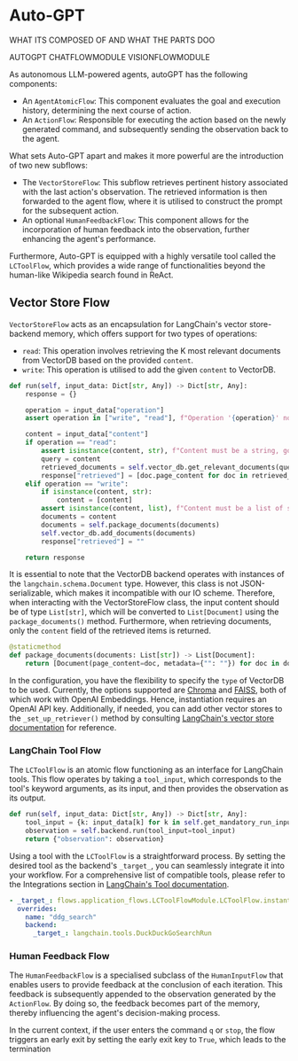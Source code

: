 # Auto-GPT
WHAT ITS COMPOSED OF AND WHAT THE PARTS DOO

AUTOGPT
CHATFLOWMODULE
VISIONFLOWMODULE

As autonomous LLM-powered agents, autoGPT has the following components:

- An `AgentAtomicFlow`: This component evaluates the goal and execution history, determining the next course of action.
- An `ActionFlow`: Responsible for executing the action based on the newly generated command, and subsequently sending the observation back to the agent.

What sets Auto-GPT apart and makes it more powerful are the introduction of two new subflows:

- The `VectorStoreFlow`: This subflow retrieves pertinent history associated with the last action's observation. The retrieved information is then forwarded to the agent flow, where it is utilised to construct the prompt for the subsequent action.
- An optional `HumanFeedbackFlow`: This component allows for the incorporation of human feedback into the observation, further enhancing the agent's performance.

Furthermore, Auto-GPT is equipped with a highly versatile tool called the `LCToolFlow`, which provides a wide range of functionalities beyond the human-like Wikipedia search found in ReAct.

## Vector Store Flow

`VectorStoreFlow` acts as an encapsulation for LangChain's vector store-backend memory, which offers support for two types of operations:

- `read`: This operation involves retrieving the K most relevant documents from VectorDB based on the provided `content`.
- `write`: This operation is utilised to add the given `content` to VectorDB.

```python
def run(self, input_data: Dict[str, Any]) -> Dict[str, Any]:
    response = {}

    operation = input_data["operation"]
    assert operation in ["write", "read"], f"Operation '{operation}' not supported"

    content = input_data["content"]
    if operation == "read":
        assert isinstance(content, str), f"Content must be a string, got {type(content)}"
        query = content
        retrieved_documents = self.vector_db.get_relevant_documents(query)
        response["retrieved"] = [doc.page_content for doc in retrieved_documents]
    elif operation == "write":
        if isinstance(content, str):
            content = [content]
        assert isinstance(content, list), f"Content must be a list of strings, got {type(content)}"
        documents = content
        documents = self.package_documents(documents)
        self.vector_db.add_documents(documents)
        response["retrieved"] = ""

    return response
```


It is essential to note that the VectorDB backend operates with instances of the `langchain.schema.Document` type. However, this class is not JSON-serializable, which makes it incompatible with our IO scheme. Therefore, when interacting with the VectorStoreFlow class, the input content should be of type `List[str]`, which will be converted to `List[Document]` using the `package_documents()` method. Furthermore, when retrieving documents, only the `content` field of the retrieved items is returned.

```python
@staticmethod
def package_documents(documents: List[str]) -> List[Document]:
    return [Document(page_content=doc, metadata={"": ""}) for doc in documents]
```

In the configuration, you have the flexibility to specify the `type` of VectorDB to be used. Currently, the options supported are [Chroma](https://python.langchain.com/docs/modules/data_connection/vectorstores/integrations/chroma) and [FAISS](https://python.langchain.com/docs/modules/data_connection/vectorstores/integrations/faiss), both of which work with OpenAI Embeddings. Hence, instantiation requires an OpenAI API key. Additionally, if needed, you can add other vector stores to the `_set_up_retriever()` method by consulting [LangChain's vector store documentation](https://python.langchain.com/docs/modules/data_connection/vectorstores/) for reference.

### LangChain Tool Flow

The `LCToolFlow` is an atomic flow functioning as an interface for LangChain tools. This flow operates by taking a `tool_input`, which corresponds to the tool's keyword arguments, as its input, and then provides the observation as its output.

```python
def run(self, input_data: Dict[str, Any]) -> Dict[str, Any]:
    tool_input = {k: input_data[k] for k in self.get_mandatory_run_input_keys(input_data)}
    observation = self.backend.run(tool_input=tool_input)
    return {"observation": observation}
```

Using a tool with the `LCToolFlow` is a straightforward process. By setting the desired tool as the backend's `_target_`, you can seamlessly integrate it into your workflow. For a comprehensive list of compatible tools, please refer to the Integrations section in [LangChain's Tool documentation](https://python.langchain.com/docs/modules/agents/tools/).

```yaml
- _target_: flows.application_flows.LCToolFlowModule.LCToolFlow.instantiate_from_default_config
  overrides:
    name: "ddg_search"
    backend:
      _target_: langchain.tools.DuckDuckGoSearchRun
```

### Human Feedback Flow

The `HumanFeedbackFlow` is a specialised subclass of the `HumanInputFlow` that enables users to provide feedback at the conclusion of each iteration. This feedback is subsequently appended to the observation generated by the `ActionFlow`. By doing so, the feedback becomes part of the memory, thereby influencing the agent's decision-making process.

In the current context, if the user enters the command `q` or `stop`, the flow triggers an early exit by setting the early exit key to `True`, which leads to the termination
